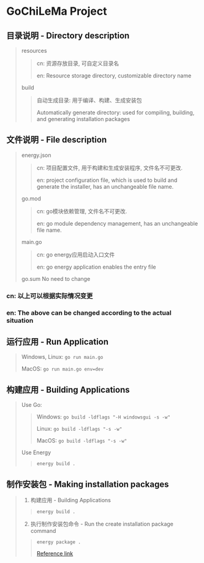 # GoChiLeMa Project

## 目录说明 - Directory description
> resources 
>> cn: 资源存放目录, 可自定义目录名
>>
>> en: Resource storage directory, customizable directory name
>
>  build
>> 自动生成目录: 用于编译、构建、生成安装包
>>
>> Automatically generate directory: used for compiling, building, and generating installation packages

## 文件说明 - File description
> energy.json
>> cn: 项目配置文件, 用于构建和生成安装程序, 文件名不可更改.
>>
>> en: project configuration file, which is used to build and generate the installer, has an unchangeable file name.
> 
> go.mod
>> cn: go模块依赖管理, 文件名不可更改.
>>
>> en: go module dependency management, has an unchangeable file name.
> 
> main.go
>> cn: go energy应用启动入口文件
>>
>> en: go energy application enables the entry file
>
> go.sum No need to change

### cn: 以上可以根据实际情况变更
### en: The above can be changed according to the actual situation

## 运行应用 - Run Application
> Windows, Linux: `go run main.go`
> 
> MacOS: `go run main.go env=dev`

## 构建应用 - Building Applications
> Use Go: 
>> Windows: `go build -ldflags "-H windowsgui -s -w"`
>> 
>> Linux: `go build -ldflags "-s -w"`
>>
>> MacOS: `go build -ldflags "-s -w"`
> 
> Use Energy
>> `energy build .`
> 

## 制作安装包 - Making installation packages
> 1. 构建应用 - Building Applications
>> `energy build .`
> 
> 2. 执行制作安装包命令 - Run the create installation package command
>> `energy package .`
>>
>> [Reference link](https://energy.yanghy.cn/course/100/1694511508415349)